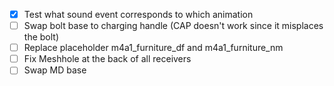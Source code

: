 - [x] Test what sound event corresponds to which animation  
- [ ] Swap bolt base to charging handle (CAP doesn't work since it misplaces the bolt)
- [ ] Replace placeholder m4a1_furniture_df and m4a1_furniture_nm
- [ ] Fix Meshhole at the back of all receivers
- [ ] Swap MD base